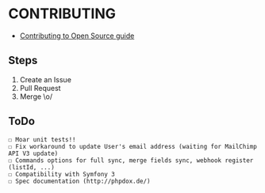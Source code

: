 # CONTRIBUTING

* [Contributing to Open Source guide](https://guides.github.com/activities/contributing-to-open-source/)

## Steps

1. Create an Issue
2. Pull Request
3. Merge \o/

## ToDo

    ☐ Moar unit tests!!
    ☐ Fix workaround to update User's email address (waiting for MailChimp API V3 update)
    ☐ Commands options for full sync, merge fields sync, webhook register (listId, ...)
    ☐ Compatibility with Symfony 3
    ☐ Spec documentation (http://phpdox.de/)
